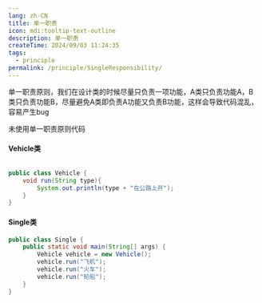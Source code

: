 ```yaml
---
lang: zh-CN
title: 单一职责
icon: mdi:tooltip-text-outline
description: 单一职责
createTime: 2024/09/03 11:24:35
tags:
  - principle
permalink: /principle/SingleResponsibility/
---
```


单一职责原则，我们在设计类的时候尽量只负责一项功能，A类只负责功能A，B类只负责功能B，尽量避免A类即负责A功能又负责B功能，这样会导致代码混乱，容易产生bug


未使用单一职责原则代码

#### Vehicle类
```java

public class Vehicle {
    void run(String type){
        System.out.println(type + "在公路上开");
    }
}

```

#### Single类
```java 
public class Single {
    public static void main(String[] args) {
        Vehicle vehicle = new Vehicle();
        vehicle.run("飞机");
        vehicle.run("火车");
        vehicle.run("轮船");
    }
}
```
